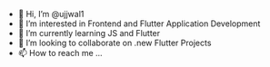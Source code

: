 - 👋 Hi, I’m @ujjwal1
- 👀 I’m interested in Frontend and Flutter Application Development
- 🌱 I’m currently learning JS and Flutter
- 💞️ I’m looking to collaborate on .new Flutter Projects
- 📫 How to reach me ...

<!---
ujjwal1/ujjwal1 is a ✨ special ✨ repository because its `README.md` (this file) appears on your GitHub profile.
You can click the Preview link to take a look at your changes.
--->

